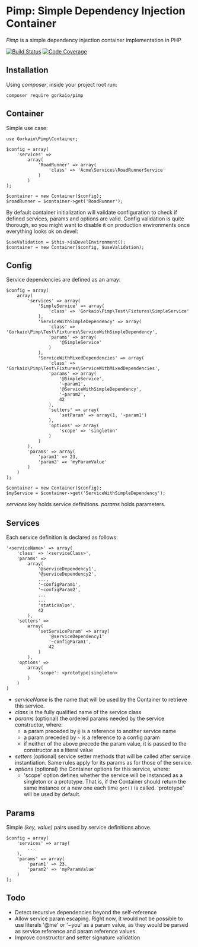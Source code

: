 # Pimp: Simple Dependency Injection Container
_Pimp_ is a simple dependency injection container implementation in PHP

[![Build Status](https://travis-ci.org/glopezdetorre/pimp.svg?branch=master)](https://travis-ci.org/glopezdetorre/pimp)
[![Code Coverage](https://scrutinizer-ci.com/g/glopezdetorre/pimp/badges/coverage.png?b=master)](https://scrutinizer-ci.com/g/glopezdetorre/pimp/?branch=master)

## Installation
Using _composer_, inside your project root run:

    composer require gorkaio/pimp

## Container
Simple use case:

    use Gorkaio\Pimp\Container;

    $config = array(
        'services' =>
            array(
                'RoadRunner' => array(
                    'class' => 'Acme\Services\RoadRunnerService'
                )
            )
    );

    $container = new Container($config);
    $roadRunner = $container->get('RoadRunner');

By default container initialization will validate configuration to check if defined services, params and options are
valid. Config validation is quite thorough, so you might want to disable it on production environments once everything
looks ok on devel:

    $useValidation = $this->isDevelEnvironment();
    $container = new Container($config, $useValidation);


## Config
Service dependencies are defined as an array:

    $config = array(
        array(
            'services' => array(
                'SimpleService' => array(
                    'class' => 'Gorkaio\Pimp\Test\Fixtures\SimpleService'
                ),
                'ServiceWithSimpleDependency' => array(
                    'class' => 'Gorkaio\Pimp\Test\Fixtures\ServiceWithSimpleDependency',
                    'params' => array(
                        '@SimpleService'
                    )
                ),
                'ServiceWithMixedDependencies' => array(
                    'class' => 'Gorkaio\Pimp\Test\Fixtures\ServiceWithMixedDependencies',
                    'params' => array(
                        '@SimpleService',
                        '~param1',
                        '@ServiceWithSimpleDependency',
                        '~param2',
                        42
                    ),
                    'setters' => array(
                        'setParam' => array(1, '~param1')
                    ),
                    'options' => array(
                        'scope' => 'singleton'
                    )
                )
            ),
            'params' => array(
                'param1' => 23,
                'param2' => 'myParamValue'
            )
        )
    );

    $container = new Container($config);
    $myService = $container->get('ServiceWithSimpleDependency');

_services_ key holds service definitions. _params_ holds parameters.

## Services
Each service definition is declared as follows:

    '<serviceName>' => array(
        'class' => '<serviceClass>',
        'params' =>
            array(
                '@serviceDependency1',
                '@serviceDependency2',
                ...,
                '~configParam1',
                '~configParam2',
                ...
                ...
                'staticValue',
                42
            ),
        'setters' =>
            array(
                'setServiceParam' => array(
                    '@serviceDependency1'
                    '~configParam1',
                    42
                )
            ),
        'options' =>
            array(
                'scope': <prototype|singleton>
            )
        )
    )

- _serviceName_ is the name that will be used by the Container to retrieve this service.
- _class_ is the fully qualified name of the service class
- _params_ (optional) the ordered params needed by the service constructor, where:
	- a param preceded by `@` is a reference to another service name
	- a param preceded by `~` is a reference to a config param
	- if neither of the above precede the param value, it is passed to the constructor as a literal value
- _setters_ (optional) service setter methods that will be called after service instantiation. Same rules apply for its params as for those of the service.
- _options_ (optional) the Container options for this service, where:
	- 'scope' option defines whether the service will be instanced as a singleton or a prototype. That is, if the Container should return the same instance or a new one each time `get()` is called. 'prototype' will be used by default.

## Params
Simple _(key, value)_ pairs used by service definitions above.

    $config = array(
        'services' => array(
            ...
        ),
        'params' => array(
            'param1' => 23,
            'param2' => 'myParamValue'
        )
    );

## Todo
- Detect recursive dependencies beyond the self-reference
- Allow service param escaping. Right now, it would not be possible to use literals '@me' or '~you' as a param value,
as they would be parsed as service reference and param reference values.
- Improve constructor and setter signature validation
